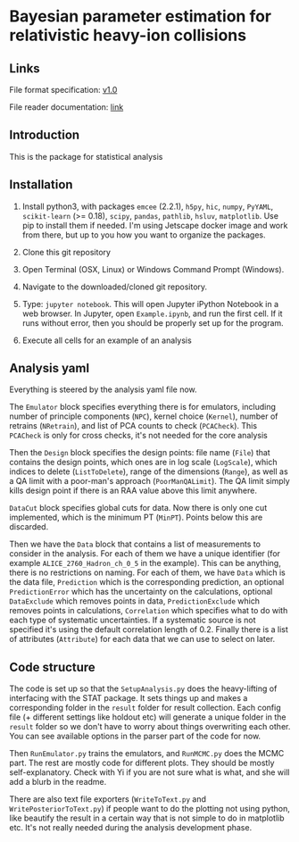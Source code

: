 Bayesian parameter estimation for relativistic heavy-ion collisions
===================================================================


Links
-----

File format specification: [v1.0](https://www.evernote.com/l/ACWFCWrEcPxHPJ3_P0zUT74nuasCoL_DBmY)

File reader documentation: [link](https://www.evernote.com/l/ACXYRePvf2lNirII32b25Wg93rqD0kH1LSs)

[comment]: # (Previous documentation: http://hic-param-est.readthedocs.io/en/latest/ )

[comment]: # (-- Need to double check if everything up to date)



Introduction
------------

This is the package for statistical analysis


Installation
------------

1. Install python3, with packages `emcee` (2.2.1), `h5py`, `hic`, `numpy`, `PyYAML`, `scikit-learn` (>= 0.18), `scipy`, `pandas`, `pathlib`, `hsluv`, `matplotlib`.  Use pip to install them if needed.  I'm using Jetscape docker image and work from there, but up to you how you want to organize the packages.

2. Clone this git repository

3. Open Terminal (OSX, Linux) or Windows Command Prompt (Windows).

4. Navigate to the downloaded/cloned git repository.

5. Type: `jupyter notebook`. This will open Jupyter iPython Notebook in a web browser.
In Jupyter, open `Example.ipynb`, and run the first cell. If it runs without error, then you should be properly set up for the program.

6. Execute all cells for an example of an analysis


Analysis yaml
-------------

Everything is steered by the analysis yaml file now.

The `Emulator` block specifies everything there is for emulators, including number of principle components (`NPC`), kernel choice (`Kernel`), number of retrains (`NRetrain`), and list of PCA counts to check (`PCACheck`).  This `PCACheck` is only for cross checks, it's not needed for the core analysis

Then the `Design` block specifies the design points: file name (`File`) that contains the design points, which ones are in log scale (`LogScale`), which indices to delete (`ListToDelete`), range of the dimensions (`Range`), as well as a QA limit with a poor-man's approach (`PoorManQALimit`).  The QA limit simply kills design point if there is an RAA value above this limit anywhere.

`DataCut` block specifies global cuts for data.  Now there is only one cut implemented, which is the minimum PT (`MinPT`).  Points below this are discarded.

Then we have the `Data` block that contains a list of measurements to consider in the analysis.  For each of them we have a unique identifier (for example `ALICE_2760_Hadron_ch_0_5` in the example).  This can be anything, there is no restrictions on naming.  For each of them, we have `Data` which is the data file, `Prediction` which is the corresponding prediction, an optional `PredictionError` which has the uncertainty on the calculations, optional `DataExclude` which removes points
in data, `PredictionExclude` which removes points in calculations, `Correlation` which specifies what to do with each type of systematic uncertainties.  If a systematic source is not specified it's using the default correlation length of 0.2.  Finally there is a list of attributes (`Attribute`) for each data that we can use to select on later.


Code structure
--------------

The code is set up so that the `SetupAnalysis.py` does the heavy-lifting of interfacing with the STAT package.  It sets things up and makes a corresponding folder in the `result` folder for result collection.  Each config file (+ different settings like holdout etc) will generate a unique folder in the `result` folder so we don't have to worry about things overwriting each other.  You can see available options in the parser part of the code for now.

Then `RunEmulator.py` trains the emulators, and `RunMCMC.py` does the MCMC part.  The rest are mostly code for different plots.  They should be mostly self-explanatory.  Check with Yi if you are not sure what is what, and she will add a blurb in the readme.

There are also text file exporters (`WriteToText.py` and `WritePosteriorToText.py`) if people want to do the plotting not using python, like beautify the result in a certain way that is not simple to do in matplotlib etc.  It's not really needed during the analysis development phase.




